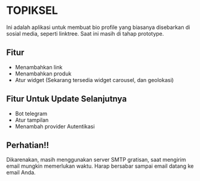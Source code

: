 
# TOPIKSEL

Ini adalah aplikasi untuk membuat bio profile yang biasanya disebarkan di sosial media, seperti linktree. Saat ini masih di tahap prototype.


## Fitur

- Menambahkan link
- Menambahkan produk
- Atur widget (Sekarang tersedia widget carousel, dan geolokasi)

## Fitur Untuk Update Selanjutnya

- Bot telegram
- Atur tampilan
- Menambah provider Autentikasi

## Perhatian!!

Dikarenakan, masih menggunakan server SMTP gratisan, saat mengirim email mungkin memerlukan waktu. Harap bersabar sampai email datang ke email Anda.
